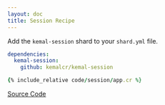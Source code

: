 ```yaml
---
layout: doc
title: Session Recipe
---
```


Add the `kemal-session` shard to your `shard.yml` file.

```yaml
dependencies:
  kemal-session:
    github: kemalcr/kemal-session
```

```ruby
{% include_relative code/session/app.cr %}
```

[Source Code](https://github.com/kemalcr/kemalcr.com/tree/master/_cookbook/code/session)